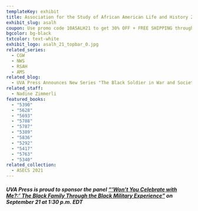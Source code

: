 ```yaml
---
templateKey: exhibit
title: Association for the Study of African American Life and History 2021
exhibit_slug: asalh
coupon: Use promo code 10ASALH21 to get 30% OFF + FREE SHIPPING through November 1.
bgcolor: bg-black
txtcolor: text-white
exhibit_logo: asalh_21_topbar_0.jpg
related_series:
  - CGW
  - NWS
  - RSAH
  - AMS
related_blog:
  - UVA Press Announces New Series "The Black Soldier in War and Society"
related_staff:
  - Nadine Zimmerli
featured_books:
  - "5390"
  - "5628"
  - "5693"
  - "5788"
  - "5787"
  - "5389"
  - "5836"
  - "5292"
  - "5417"
  - "5763"
  - "5340"
related_collection:
  - ASECS 2021
---
```

##### UVA Press is proud to sponsor the panel [“‘Won’t You Celebrate with Me?:’ The Black Family Through the Black Military Experience”](https://convention2.allacademic.com/one/asalh/asalh21/index.php?cmd=Online+Program+View+Session&selected_session_id=1875564&PHPSESSID=ecm9bamg5i58c1dgtuegjkca0i) on September 21 at 1:30 p.m. EDT